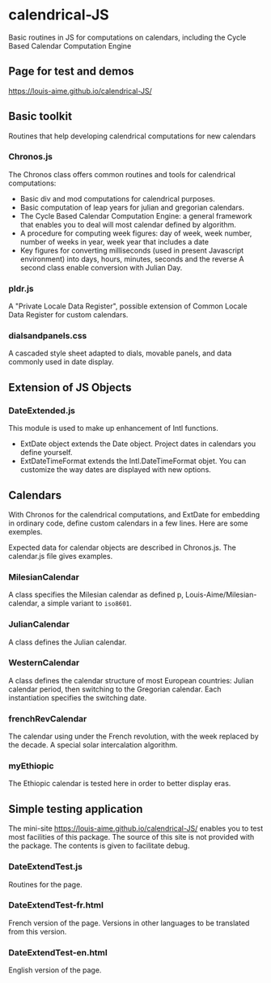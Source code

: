 # calendrical-JS
Basic routines in JS for computations on calendars, including the Cycle Based Calendar Computation Engine

## Page for test and demos
https://louis-aime.github.io/calendrical-JS/

## Basic toolkit
Routines that help developing calendrical computations for new calendars

### Chronos.js
The Chronos class offers common routines and tools for calendrical computations: 
 * Basic div and mod computations for calendrical purposes.
 * Basic computation of leap years for julian and gregorian calendars.
 * The Cycle Based Calendar Computation Engine: a general framework that enables you to deal will most calendar defined by algorithm.
 * A procedure for computing week figures: day of week, week number, number of weeks in year, week year that includes a date
 * Key figures for converting milliseconds (used in present Javascript environment) into days, hours, minutes, seconds and the reverse
A second class enable conversion with Julian Day.

### pldr.js
A "Private Locale Data Register", possible extension of Common Locale Data Register for custom calendars.

### dialsandpanels.css
A cascaded style sheet adapted to dials, movable panels, and data commonly used in date display.

## Extension of JS Objects

### DateExtended.js
This module is used to make up enhancement of Intl functions.
* ExtDate object extends the Date object. Project dates in calendars  you define yourself.
* ExtDateTimeFormat extends the Intl.DateTimeFormat objet. You can customize the way dates are displayed with new options.

## Calendars
With Chronos for the calendrical computations, and ExtDate for embedding in ordinary code, define custom calendars in a few lines. Here are some exemples.

Expected data for calendar objects are described in Chronos.js. The calendar.js file gives examples.

### MilesianCalendar
A class specifies the Milesian calendar as defined p, Louis-Aime/Milesian-calendar, a simple variant to `iso8601`.

### JulianCalendar
A class defines the Julian calendar.

### WesternCalendar
A class defines the calendar structure of most European countries: Julian calendar period, then switching to the Gregorian calendar. 
Each instantiation specifies the switching date.

### frenchRevCalendar
The calendar using under the French revolution, with the week replaced by the decade. A special solar intercalation algorithm.

### myEthiopic
The Ethiopic calendar is tested here in order to better display eras.

## Simple testing application
The mini-site https://louis-aime.github.io/calendrical-JS/ enables you to test most facilities of this package. The source of this site is not provided with the package. The contents is given to facilitate debug.

### DateExtendTest.js
Routines for the page.

### DateExtendTest-fr.html
French version of the page. Versions in other languages to be translated from this version.

### DateExtendTest-en.html
English version of the page.
